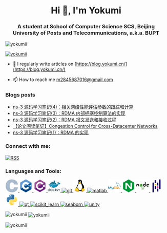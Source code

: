 <h1 align="center">Hi 👋, I'm Yokumi</h1>
<h3 align="center">A student at School of Computer Science SCS, Beijing University of Posts and Telecommunications, a.k.a. BUPT</h3>

<p align="left"> <img src="https://komarev.com/ghpvc/?username=yokumii&label=Profile%20views&color=0e75b6&style=flat" alt="yokumii" /> </p>

<p align="left"> <a href="https://github.com/ryo-ma/github-profile-trophy"><img src="https://github-profile-trophy.vercel.app/?username=yokumii" alt="yokumii" /></a> </p>

- 📝 I regularly write articles on [https://blog.yokumi.cn/](https://blog.yokumi.cn/)

- 📫 How to reach me [m2845687016@gmail.com](mailto:m2845687016@gmail.com)

### Blogs posts
<!-- BLOG-POST-LIST:START -->
- [ns-3 源码学习笔记&lpar;4&rpar;：相关网络性能评估参数的跟踪和计算](https://blog.yokumi.cn/2025/07/17/ns-3%20%E6%BA%90%E7%A0%81%E5%AD%A6%E4%B9%A0%E7%AC%94%E8%AE%B0(4)%EF%BC%9A%E7%9B%B8%E5%85%B3%E7%BD%91%E7%BB%9C%E6%80%A7%E8%83%BD%E8%AF%84%E4%BC%B0%E5%8F%82%E6%95%B0%E7%9A%84%E8%B7%9F%E8%B8%AA%E5%92%8C%E8%AE%A1%E7%AE%97/)
- [ns-3 源码学习笔记&lpar;3&rpar;：RDMA 内部拥塞控制算法的实现](https://blog.yokumi.cn/2025/07/16/ns-3%20%E6%BA%90%E7%A0%81%E5%AD%A6%E4%B9%A0%E7%AC%94%E8%AE%B0(3)%EF%BC%9ARDMA%20%E5%86%85%E9%83%A8%E6%8B%A5%E5%A1%9E%E6%8E%A7%E5%88%B6%E7%AE%97%E6%B3%95%E7%9A%84%E5%AE%9E%E7%8E%B0/)
- [ns-3 源码学习笔记&lpar;2&rpar;：RDMA 报文发送和接收过程](https://blog.yokumi.cn/2025/07/15/ns-3%20%E6%BA%90%E7%A0%81%E5%AD%A6%E4%B9%A0%E7%AC%94%E8%AE%B0(2)%EF%BC%9ARDMA%20%E6%8A%A5%E6%96%87%E5%8F%91%E9%80%81%E5%92%8C%E6%8E%A5%E6%94%B6%E8%BF%87%E7%A8%8B/)
- [【论文阅读笔记】Congestion Control for Cross-Datacenter Networks](https://blog.yokumi.cn/2025/07/14/%E3%80%90%E8%AE%BA%E6%96%87%E9%98%85%E8%AF%BB%E7%AC%94%E8%AE%B0%E3%80%91Congestion%20Control%20for%20Cross-Datacenter%20Networks/)
- [ns-3 源码学习笔记&lpar;1&rpar;：RDMA 的实现](https://blog.yokumi.cn/2025/07/13/ns-3%20%E6%BA%90%E7%A0%81%E5%AD%A6%E4%B9%A0%E7%AC%94%E8%AE%B0(1)%EF%BC%9ARDMA%20%E7%9A%84%E5%AE%9E%E7%8E%B0/)
<!-- BLOG-POST-LIST:END -->

<h3 align="left">Connect with me:</h3>
<p align="left">
<a href="https://blog.yokumi.cn/atom.xml" target="blank">
    <img align="center" src="https://raw.githubusercontent.com/rahuldkjain/github-profile-readme-generator/master/src/images/icons/Social/rss.svg" alt="RSS" height="30" width="40" /></a>
</p>

<h3 align="left">Languages and Tools:</h3>
<p align="left"> <a href="https://www.cprogramming.com/" target="_blank" rel="noreferrer"> <img src="https://raw.githubusercontent.com/devicons/devicon/master/icons/c/c-original.svg" alt="c" width="40" height="40"/> </a> <a href="https://www.w3schools.com/cpp/" target="_blank" rel="noreferrer"> <img src="https://raw.githubusercontent.com/devicons/devicon/master/icons/cplusplus/cplusplus-original.svg" alt="cplusplus" width="40" height="40"/> </a> <a href="https://www.w3schools.com/cs/" target="_blank" rel="noreferrer"> <img src="https://raw.githubusercontent.com/devicons/devicon/master/icons/csharp/csharp-original.svg" alt="csharp" width="40" height="40"/> </a> <a href="https://www.docker.com/" target="_blank" rel="noreferrer"> <img src="https://raw.githubusercontent.com/devicons/devicon/master/icons/docker/docker-original-wordmark.svg" alt="docker" width="40" height="40"/> </a> <a href="https://git-scm.com/" target="_blank" rel="noreferrer"> <img src="https://www.vectorlogo.zone/logos/git-scm/git-scm-icon.svg" alt="git" width="40" height="40"/> </a> <a href="https://www.linux.org/" target="_blank" rel="noreferrer"> <img src="https://raw.githubusercontent.com/devicons/devicon/master/icons/linux/linux-original.svg" alt="linux" width="40" height="40"/> </a> <a href="https://www.mathworks.com/" target="_blank" rel="noreferrer"> <img src="https://upload.wikimedia.org/wikipedia/commons/2/21/Matlab_Logo.png" alt="matlab" width="40" height="40"/> </a> <a href="https://www.mysql.com/" target="_blank" rel="noreferrer"> <img src="https://raw.githubusercontent.com/devicons/devicon/master/icons/mysql/mysql-original-wordmark.svg" alt="mysql" width="40" height="40"/> </a> <a href="https://www.nginx.com" target="_blank" rel="noreferrer"> <img src="https://raw.githubusercontent.com/devicons/devicon/master/icons/nginx/nginx-original.svg" alt="nginx" width="40" height="40"/> </a> <a href="https://nodejs.org" target="_blank" rel="noreferrer"> <img src="https://raw.githubusercontent.com/devicons/devicon/master/icons/nodejs/nodejs-original-wordmark.svg" alt="nodejs" width="40" height="40"/> </a> <a href="https://pandas.pydata.org/" target="_blank" rel="noreferrer"> <img src="https://raw.githubusercontent.com/devicons/devicon/2ae2a900d2f041da66e950e4d48052658d850630/icons/pandas/pandas-original.svg" alt="pandas" width="40" height="40"/> </a> <a href="https://www.python.org" target="_blank" rel="noreferrer"> <img src="https://raw.githubusercontent.com/devicons/devicon/master/icons/python/python-original.svg" alt="python" width="40" height="40"/> </a> <a href="https://www.qt.io/" target="_blank" rel="noreferrer"> <img src="https://upload.wikimedia.org/wikipedia/commons/0/0b/Qt_logo_2016.svg" alt="qt" width="40" height="40"/> </a> <a href="https://scikit-learn.org/" target="_blank" rel="noreferrer"> <img src="https://upload.wikimedia.org/wikipedia/commons/0/05/Scikit_learn_logo_small.svg" alt="scikit_learn" width="40" height="40"/> </a> <a href="https://seaborn.pydata.org/" target="_blank" rel="noreferrer"> <img src="https://seaborn.pydata.org/_images/logo-mark-lightbg.svg" alt="seaborn" width="40" height="40"/> </a> <a href="https://unity.com/" target="_blank" rel="noreferrer"> <img src="https://www.vectorlogo.zone/logos/unity3d/unity3d-icon.svg" alt="unity" width="40" height="40"/> </a> </p>

<p><img align="left" src="https://github-readme-stats.vercel.app/api/top-langs?username=yokumii&show_icons=true&locale=en&layout=compact" alt="yokumii" /></p>

<p>&nbsp;<img align="center" src="https://github-readme-stats.vercel.app/api?username=yokumii&show_icons=true&locale=en" alt="yokumii" /></p>

<p><img align="center" src="https://github-readme-streak-stats.herokuapp.com/?user=yokumii&" alt="yokumii" /></p>

